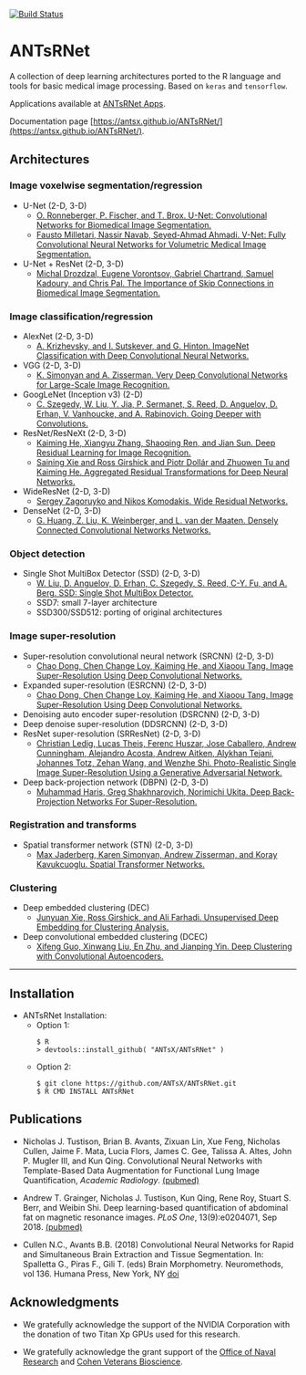 [![Build Status](https://travis-ci.org/ANTsX/ANTsRNet.png?branch=master)](https://travis-ci.org/ANTsX/ANTsRNet)

# ANTsRNet

A collection of deep learning architectures ported to the R language and tools for basic medical image processing. Based on `keras` and `tensorflow`.

Applications available at [ANTsRNet Apps](https://github.com/ANTsRNet).

<!--
Examples available at [ANTsRNetExamples](https://github.com/ntustison/ANTsRNetExamples).
-->

Documentation page [https://antsx.github.io/ANTsRNet/](https://antsx.github.io/ANTsRNet/).

## Architectures

### Image voxelwise segmentation/regression

* U-Net (2-D, 3-D)
    * [O. Ronneberger, P. Fischer, and T. Brox.  U-Net: Convolutional Networks for Biomedical Image Segmentation.](https://arxiv.org/abs/1505.04597)
    * [Fausto Milletari, Nassir Navab, Seyed-Ahmad Ahmadi. V-Net: Fully Convolutional Neural Networks for Volumetric Medical Image Segmentation.](https://arxiv.org/pdf/1606.04797.pdf)
* U-Net + ResNet (2-D, 3-D)
    * [Michal Drozdzal, Eugene Vorontsov, Gabriel Chartrand, Samuel Kadoury, and Chris Pal.  The Importance of Skip Connections in Biomedical Image Segmentation.](https://arxiv.org/abs/1608.04117)

### Image classification/regression

* AlexNet (2-D, 3-D)
    * [A. Krizhevsky, and I. Sutskever, and G. Hinton. ImageNet Classification with Deep Convolutional Neural Networks.](http://papers.nips.cc/paper/4824-imagenet-classification-with-deep-convolutional-neural-networks.pdf)
* VGG (2-D, 3-D)
    * [K. Simonyan and A. Zisserman. Very Deep Convolutional Networks for Large-Scale Image Recognition.](https://arxiv.org/abs/1409.1556)
* GoogLeNet (Inception v3) (2-D)
    * [C. Szegedy, W. Liu, Y. Jia, P. Sermanet, S. Reed, D. Anguelov, D. Erhan, V. Vanhoucke, and A. Rabinovich. Going Deeper with Convolutions.](https://arxiv.org/abs/1512.00567)
* ResNet/ResNeXt (2-D, 3-D)
    * [Kaiming He, Xiangyu Zhang, Shaoqing Ren, and Jian Sun.  Deep Residual Learning for Image Recognition.](https://arxiv.org/abs/1512.03385)
    * [Saining Xie and Ross Girshick and Piotr Dollár and Zhuowen Tu and Kaiming He.  Aggregated Residual Transformations for Deep Neural Networks.](https://arxiv.org/abs/1611.05431)
* WideResNet (2-D, 3-D)
    * [Sergey Zagoruyko and Nikos Komodakis.  Wide Residual Networks.](http://arxiv.org/abs/1605.07146)
* DenseNet (2-D, 3-D)
    * [G. Huang, Z. Liu, K. Weinberger, and L. van der Maaten. Densely Connected Convolutional Networks Networks.](https://arxiv.org/abs/1608.06993)

### Object detection

* Single Shot MultiBox Detector (SSD) (2-D, 3-D)
    * [W. Liu, D. Anguelov, D. Erhan, C. Szegedy, S. Reed, C-Y. Fu, and A. Berg.  SSD: Single Shot MultiBox Detector.](https://arxiv.org/abs/1512.02325)
    * SSD7: small 7-layer architecture
    * SSD300/SSD512: porting of original architectures

### Image super-resolution

* Super-resolution convolutional neural network (SRCNN) (2-D, 3-D)
    * [Chao Dong, Chen Change Loy, Kaiming He, and Xiaoou Tang.  Image Super-Resolution Using Deep Convolutional Networks.](https://arxiv.org/abs/1501.00092)
* Expanded super-resolution (ESRCNN) (2-D, 3-D)
    * [Chao Dong, Chen Change Loy, Kaiming He, and Xiaoou Tang.  Image Super-Resolution Using Deep Convolutional Networks.](https://arxiv.org/abs/1501.00092)
* Denoising auto encoder super-resolution (DSRCNN) (2-D, 3-D)
* Deep denoise super-resolution (DDSRCNN) (2-D, 3-D)
* ResNet super-resolution (SRResNet) (2-D, 3-D)
    * [Christian Ledig, Lucas Theis, Ferenc Huszar, Jose Caballero, Andrew Cunningham, Alejandro Acosta, Andrew Aitken, Alykhan Tejani, Johannes Totz, Zehan Wang, and Wenzhe Shi.  Photo-Realistic Single Image Super-Resolution Using a Generative Adversarial Network.](https://arxiv.org/abs/1609.04802)
* Deep back-projection network (DBPN) (2-D, 3-D)
    * [Muhammad Haris, Greg Shakhnarovich, Norimichi Ukita.  Deep Back-Projection Networks For Super-Resolution.](https://arxiv.org/abs/1803.02735)

### Registration and transforms

* Spatial transformer network (STN) (2-D, 3-D)
    * [Max Jaderberg, Karen Simonyan, Andrew Zisserman, and Koray Kavukcuoglu.  Spatial Transformer Networks.](https://arxiv.org/abs/1506.02025)

### Clustering

* Deep embedded clustering (DEC)
    * [Junyuan Xie, Ross Girshick, and Ali Farhadi.  Unsupervised Deep Embedding for Clustering Analysis.](https://arxiv.org/abs/1511.06335)
* Deep convolutional embedded clustering (DCEC)
    * [Xifeng Guo, Xinwang Liu, En Zhu, and Jianping Yin.  Deep Clustering with Convolutional Autoencoders.](https://arxiv.org/abs/1511.06335)

--------------------------------------

## Installation

* ANTsRNet Installation:
    * Option 1:
       ```
       $ R
       > devtools::install_github( "ANTsX/ANTsRNet" )
       ```
    * Option 2:
       ```
       $ git clone https://github.com/ANTsX/ANTsRNet.git
       $ R CMD INSTALL ANTsRNet
       ```

## Publications

* Nicholas J. Tustison, Brian B. Avants, Zixuan Lin, Xue Feng, Nicholas Cullen, Jaime F. Mata, Lucia Flors, James C. Gee, Talissa A. Altes, John P. Mugler III, and Kun Qing.  Convolutional Neural Networks with Template-Based Data Augmentation for Functional Lung Image Quantification, _Academic Radiology_. [(pubmed)](https://www.ncbi.nlm.nih.gov/pubmed/30195415)

* Andrew T. Grainger, Nicholas J. Tustison, Kun Qing, Rene Roy, Stuart S. Berr, and Weibin Shi.  Deep learning-based quantification of abdominal fat on magnetic resonance images. _PLoS One_, 13(9):e0204071, Sep 2018.  [(pubmed)](https://www.ncbi.nlm.nih.gov/pubmed/30235253)

* Cullen N.C., Avants B.B. (2018) Convolutional Neural Networks for Rapid and Simultaneous Brain Extraction and Tissue Segmentation. In: Spalletta G., Piras F., Gili T. (eds) Brain Morphometry. Neuromethods, vol 136. Humana Press, New York, NY [doi](https://doi.org/10.1007/978-1-4939-7647-8_2)

## Acknowledgments

* We gratefully acknowledge the support of the NVIDIA Corporation with the donation of two Titan Xp GPUs used for this research.

* We gratefully acknowledge the grant support of the [Office of Naval Research](https://www.onr.navy.mil) and [Cohen Veterans Bioscience](https://www.cohenveteransbioscience.org).
